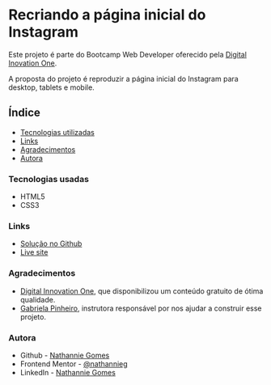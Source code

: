 # Recriando a página inicial do Instagram

Este projeto é parte do Bootcamp Web Developer oferecido pela [Digital Inovation One](https://digitalinnovation.one/).

A proposta do projeto é reproduzir a página inicial do Instagram para desktop, tablets e mobile.

## Índice

- [Tecnologias utilizadas](#tecnologias)
- [Links](#links)
- [Agradecimentos](#agradecimentos)
- [Autora](#autora)

### Tecnologias usadas

- HTML5
- CSS3

### Links

- [Solução no Github](https://github.com/nathannieg/recriando-home-instagram)
- [Live site](https://nathannieg.github.io/recriando-home-instagram/)

### Agradecimentos

- [Digital Innovation One](https://digitalinnovation.one/), que disponibilizou um conteúdo gratuito de ótima qualidade.
- [Gabriela Pinheiro](https://github.com/SpruceGabriela), instrutora responsável por nos ajudar a construir esse projeto.

### Autora

- Github - [Nathannie Gomes](https://github.com/nathannieg)
- Frontend Mentor - [@nathannieg](https://www.frontendmentor.io/profile/nathannieg)
- LinkedIn - [Nathannie Gomes](https://www.linkedin.com/in/nathanniegomes/)

